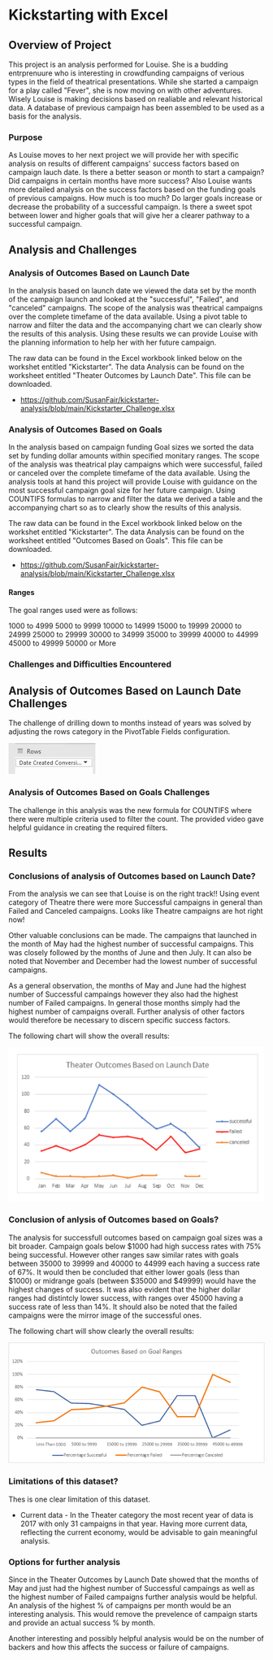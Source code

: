 # Kickstarting with Excel

## Overview of Project
This project is an analysis performed for Louise.  She is a budding entrprenuure who is interesting in crowdfunding campaigns of verious types in the field of theatrical presentations.  While she started a campaign for a play called "Fever", she is now moving on with other adventures.  Wisely Louise is making decisions based on realiable and relevant historical data.  A database of previous campaign has been assembled to be used as a basis for the analysis.

### Purpose
As Louise moves to her next project we will provide her with specific analysis on results of different campaigns' success factors based on campaign lauch date.  Is there a better season or month to start a campaign?  Did campaigns in certain months have more success? Also Louise wants more detailed analysis on the success factors based on the funding goals of previous campaigns.  How much is too much?  Do larger goals increase or decrease the probability of a successful campaign.  Is there a sweet spot between lower and higher goals that will give her a clearer pathway to a successful campaign.

## Analysis and Challenges

### Analysis of Outcomes Based on Launch Date
In the analysis based on launch date we viewed the data set by the month of the campaign launch and looked at the "successful", "Failed", and "canceled" campaigns.  The scope of the analysis was theatrical campaigns over the complete timefame of the data available. Using a pivot table to narrow and filter the data and the accompanying chart we can clearly show the results of this analysis. Using these results we can provide Louise with the planning information to help her with her future campaign.

The raw data can be found in the Excel workbook linked below on the workshet entitled "Kickstarter". The data Analysis can be found on the worksheet entitled "Theater Outcomes by Launch Date".  This file can be downloaded.
*   https://github.com/SusanFair/kickstarter-analysis/blob/main/Kickstarter_Challenge.xlsx


### Analysis of Outcomes Based on Goals
In the analysis based on campaign funding Goal sizes we sorted the data set by funding dollar amounts within specified monitary ranges. The scope of the analysis was theatrical play campaigns which were successful, failed or canceled over the complete timefame of the data available. Using the analysis tools at hand this project will provide Louise with guidance on the most successful campaign goal size for her future campaign. Using COUNTIFS formulas to narrow and filter the data we derived a table and the accompanying chart so as to clearly show the results of this analysis.

The raw data can be found in the Excel workbook linked below on the workshet entitled "Kickstarter". The data Analysis can be found on the worksheet entitled "Outcomes Based on Goals". This file can be downloaded.

* https://github.com/SusanFair/kickstarter-analysis/blob/main/Kickstarter_Challenge.xlsx

#### Ranges
The goal ranges used were as follows:

1000 to 4999
5000 to 9999
10000 to 14999
15000 to 19999
20000 to 24999
25000 to 29999
30000 to 34999
35000 to 39999
40000 to 44999
45000 to 49999
50000 or More

### Challenges and Difficulties Encountered
## Analysis of Outcomes Based on Launch Date Challenges
The challenge of drilling down to months instead of years was solved by adjusting the rows category in the PivotTable Fields configuration. 

![PivotTable Rows field](https://github.com/SusanFair/kickstarter-analysis/blob/main/Resources/PivotTable_Field_Config.PNG)

### Analysis of Outcomes Based on Goals Challenges
The challenge in this analysis was the new formula for COUNTIFS where there were multiple criteria used to filter the count.  The provided video gave helpful guidance in creating the required filters.

## Results

### Conclusions of analysis of Outcomes based on Launch Date?
From the analysis we can see that Louise is on the right track!!  Using event category of Theatre there were more Successful campaigns in general than Failed and Canceled campaigns.  Looks like Theatre campaigns are hot right now!

Other valuable conclusions can be made.  The campaigns that launched in the month of May had the highest number of successful campaigns.  This was closely followed by the months of June and then July.  It can also be noted that November and December had the lowest number of successful campaigns. 

As a general observation, the months of May and June had the highest number of Successful campaings however they also had the highest number of Failed campaigns.  In general those months simply had the highest number of campaigns overall.  Further analysis of other factors would therefore be necessary to discern specific success factors.

The following chart will show the overall results:

![Outcomes Success based on Launch Date](https://github.com/SusanFair/kickstarter-analysis/blob/main/Resources/Theater_Outcomes_vs_Launch.png)


### Conclusion of anlysis of Outcomes based on Goals?
The analysis for successfull outcomes based on campaign goal sizes was a bit broader.  Campaign goals below $1000 had high success rates with 75% being successful.  However other ranges  saw similar rates with goals between 35000 to 39999 and 40000 to 44999 each having a success rate of 67%.  It would then be concluded that either lower goals (less than $1000) or midrange goals (between $35000 and $49999) would have the highest changes of success.  It was also evident that the higher dollar ranges had distintcly lower success, with ranges over 45000 having a success rate of less than 14%. It should also be noted that the failed campaigns were the mirror image of the successful ones.

The following chart will show clearly the overall results:

![Outcomes Success based on Launch Date](https://github.com/SusanFair/kickstarter-analysis/blob/main/Resources/Outcomes_vs_Goals.png)


### Limitations of this dataset?
Thes is one clear limitation of this dataset.
* Current data - In the Theater category the most recent year of data is 2017 with only 31 campaigns in that year.  Having more current data, reflecting the current economy, would be advisable to gain meaningful analysis.


### Options for further analysis
Since in the Theater Outcomes by Launch Date showed that the months of May and just had the highest number of Successful campaings as well as the highest number of Failed campaigns further analysis would be helpful.  An analysis of the highest % of campaigns per month would be an interesting analysis.  This would remove the prevelence of campaign starts and provide an actual success % by month.

Another interesting and possibly helpful analysis would be on the number of backers and how this affects the success or failure of campaigns.